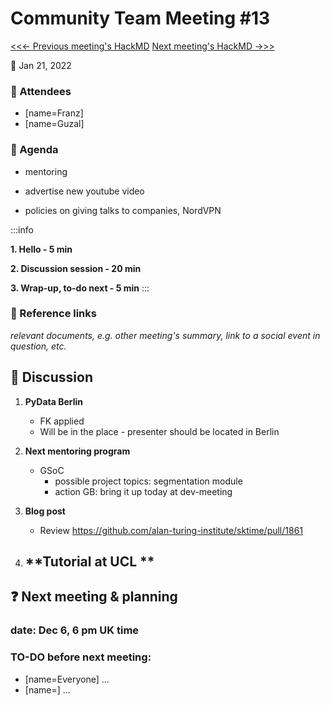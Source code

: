 # Community Team Meeting #13

[<<<- Previous meeting's HackMD](https://hackmd.io/s6LFlZjSTDSKQwuZyvvT-g)
[Next meeting's HackMD ->>>]()

**:calendar:** Jan 21, 2022

### :wave: Attendees

- [name=Franz]
- [name=Guzal]

### :pencil: Agenda

* mentoring

* advertise new youtube video

* policies on giving talks to companies, NordVPN

:::info

**1. Hello - 5 min**

**2. Discussion session - 20 min**

**3. Wrap-up, to-do next - 5 min**
:::

### :construction: Reference links
*relevant documents, e.g. other meeting's summary, link to a social event in question, etc.*



:mega: Discussion
---
1. **PyData Berlin**
    - FK applied 
    - Will be in the place - presenter should be located in Berlin

2. **Next mentoring program**
    - GSoC
        - possible project topics: segmentation module
        - action GB: bring it up today at dev-meeting


3. **Blog post**
    - Review https://github.com/alan-turing-institute/sktime/pull/1861

4. **Tutorial at UCL **
    -
  

:question: Next meeting & planning
---
### date: Dec 6, 6 pm UK time

### TO-DO before next meeting:
- [name=Everyone] ...
- [name=] ...
